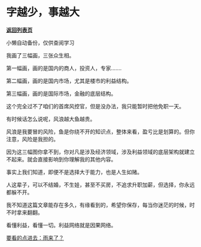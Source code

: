 # 字越少，事越大

[**返回列表页**](/gzh/记忆承载)

小懒自动备份，仅供查阅学习

我画了三幅画，三张众生相。  

第一幅画，画的是国内的商人，投资人，专家.......  

第二幅画，画的是国内市场，尤其是楼市的利益结构。

第三幅画，画的是国际市场，金融的底层结构。

这个完全过不了咱们的首席风控官，但是没办法，我只能暂时把他免职一天。  

有时候话怎么说呢，风浪越大鱼越贵。

风浪是我要冒的风险，鱼是你绕不开的知识点，整体来看，盈亏比是划算的。但你注意，风险是我担的。

因为这三幅图你拿不到，你对凡是涉及经济领域，涉及利益领域的底层架构就建立不起来。就会直接影响到你理解我的其他内容。

事实上我们知道，即便不是选择大于能力，也是人生如赌。

人这辈子，可以不结婚，不生娃，甚至不买房，不追求升职加薪，但选择，你永远都躲不开。

我不知道这篇文章能存在多久，有缘看到的，希望你保存，每当你迷茫的时候，时不时拿来翻翻。  

看懂利益，看懂一切。利益网络就是因果网络。  

[要看的点进去：雨来了？](http://mp.weixin.qq.com/s?__biz=MzkwMzQ1MzczOQ==&mid=2247483986&idx=1&sn=7246319d0bed71f9bbc88888f8ec894c&chksm=c0974f16f7e0c600b41794f1182dd02c68983d7d2738c4a15bb56f7ba8c759cdfb3001af0b7f&scene=21#wechat_redirect)

